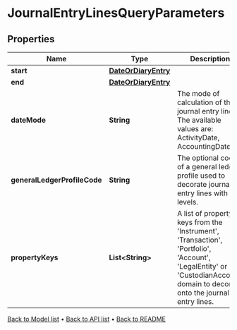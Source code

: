 

# JournalEntryLinesQueryParameters


## Properties

| Name | Type | Description | Notes |
|------------ | ------------- | ------------- | -------------|
|**start** | [**DateOrDiaryEntry**](DateOrDiaryEntry.md) |  |  [optional] |
|**end** | [**DateOrDiaryEntry**](DateOrDiaryEntry.md) |  |  [optional] |
|**dateMode** | **String** | The mode of calculation of the journal entry lines. The available values are: ActivityDate, AccountingDate. |  [optional] |
|**generalLedgerProfileCode** | **String** | The optional code of a general ledger profile used to decorate journal entry lines with levels. |  [optional] |
|**propertyKeys** | **List&lt;String&gt;** | A list of property keys from the &#39;Instrument&#39;, &#39;Transaction&#39;, &#39;Portfolio&#39;, &#39;Account&#39;, &#39;LegalEntity&#39; or &#39;CustodianAccount&#39; domain to decorate onto the journal entry lines. |  [optional] |



[Back to Model list](../README.md#documentation-for-models) &#8226; [Back to API list](../README.md#documentation-for-api-endpoints) &#8226; [Back to README](../README.md)


